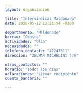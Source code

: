 ```yaml
---
layout: organizacion

title: "Intersindical Maldonado"
date: 2020-05-12 12:21:54 -0300

departamento: "Maldonado"
barrio: "Centro"
actividades: "Olla"
necesidades: ""
telefono_contacto: "42247611"
direccion: "ZELMAR MICHELINI 775"

otros_contactos: ""
horario: "Todos los días"
aclaraciones: "Llevar recipiente"
cuenta_bancaria: ""

---
```

